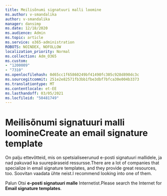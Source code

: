 ```yaml
---
title: Meilisõnumi signatuuri malli loomine
ms.author: v-smandalika
author: v-smandalika
manager: dansimp
ms.date: 12/18/2020
ms.audience: Admin
ms.topic: article
ms.service: o365-administration
ROBOTS: NOINDEX, NOFOLLOW
localization_priority: Normal
ms.collection: Adm_O365
ms.custom:
- "1200009"
- "7310"
ms.openlocfilehash: 0d65cc1f65860249bf41490fc305c928d890dc3c
ms.sourcegitcommit: 251e2e82571fb3bb1fbe3dbf7bfca30e004b3373
ms.translationtype: MT
ms.contentlocale: et-EE
ms.lasthandoff: 03/05/2021
ms.locfileid: "50481749"
---
```

# <a name="create-an-email-signature-template"></a><span data-ttu-id="9aaf1-102">Meilisõnumi signatuuri malli loomine</span><span class="sxs-lookup"><span data-stu-id="9aaf1-102">Create an email signature template</span></span>

<span data-ttu-id="9aaf1-103">On palju ettevõtteid, mis on spetsialiseerunud e-posti signatuuri mallidele, ja nad pakuvad ka suurepäraseid ressursse.</span><span class="sxs-lookup"><span data-stu-id="9aaf1-103">There are a lot of companies that specialize in email signature templates, and they provide great resources, too.</span></span> <span data-ttu-id="9aaf1-104">Soovitan vaadata ühte neist.</span><span class="sxs-lookup"><span data-stu-id="9aaf1-104">I recommend looking into one of them.</span></span>

<span data-ttu-id="9aaf1-105">Palun Otsi **e-posti signatuuri malle** Internetist.</span><span class="sxs-lookup"><span data-stu-id="9aaf1-105">Please search the Internet for **Email signature templates**.</span></span>